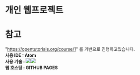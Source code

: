 # 개인 웹프로젝트
# 참고
"https://opentutorials.org/course/1" 를 기반으로 진행하고있습니다.<br>
<strong>사용 IDE : Atom</strong><br>
<strong>사용 기술 : <img src="https://img.shields.io/badge/html-%23239120.svg?&style=flat-square&logo=html5&logoColor=white"/><img src="https://img.shields.io/badge/css-%23239120.svg?&style=flat-square&logo=css3&logoColor=white"></strong><br>
<strong>웹 호스팅 : GITHUB PAGES</strong><br></p>
